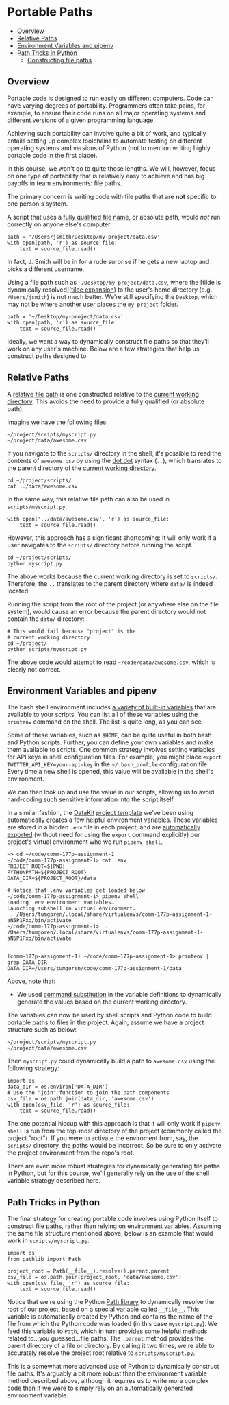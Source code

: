 
# Portable Paths

- [Overview](#overview)
- [Relative Paths](#relative-paths)
- [Environment Variables and pipenv](#environment-variables-and-pipenv)
- [Path Tricks in Python](#path-tricks-in-python)
  - [Constructing file paths](#constructing-file-paths)
  
## Overview

Portable code is designed to run easily on different computers. Code can have varying degrees of portability. Programmers often take pains, for example, to ensure their code runs on all major operating systems and different versions of a given programming language.

Achieving such portability can involve quite a bit of work, and typically entails setting up complex toolchains to automate testing on different operating systems and versions of Python (not to mention writing highly portable code in the first place). 

In this course, we won't go to quite those lengths. We will, however, focus on one type of portability that is relatively easy to achieve and has big payoffs in team environments: file paths. 

The primary concern is writing code with file paths that are **not** specific to one person's system.

A script that uses a [fully qualified file name](https://en.wikipedia.org/wiki/Fully_qualified_name#Filenames_and_paths), or absolute path, would *not* run correctly on anyone else's computer:

```
path = '/Users/jsmith/Desktop/my-project/data.csv'
with open(path, 'r') as source_file:
	text = source_file.read()
```

In fact, J. Smith will be in for a rude surprise if he gets a new laptop and picks a different username.

Using a file path such as `~/Desktop/my-project/data.csv`, where the [tilde is dynamically resolved]([tilde expansion](http://www.gnu.org/software/bash/manual/html_node/Tilde-Expansion.html)) to the user's home directory (e.g. `/Users/jsmith`) is not much better. We're still specifying  the `Desktop`, which may not be where another user places the `my-project` folder.

```
path = '~/Desktop/my-project/data.csv'
with open(path, 'r') as source_file:
	text = source_file.read()
```

Ideally, we want a way to dynamically construct file paths so that they'll work on any user's machine. Below are a few strategies that help us construct paths designed to 

## Relative Paths

A [relative file path](https://en.wikipedia.org/wiki/Path_%28computing%29#Absolute_and_relative_paths) is one constructed relative to the [current working directory][]. This avoids the need to provide a fully qualified (or absolute path).

[current working directory]: http://www.linfo.org/current_directory.html

Imagine we have the following files:

```
~/project/scripts/myscript.py
~/project/data/awesome.csv
```

If you navigate to the `scripts/` directory in the shell, it's possible to read the contents of `awesome.csv` by using the [dot dot](http://www.linfo.org/dot.html) syntax (`..`), which translates to the parent directory of the [current working directory](http://www.linfo.org/current_directory.html).

```
cd ~/project/scripts/
cat ../data/awesome.csv
```

In the same way, this relative file path can also be used in `scripts/myscript.py`:

```
with open('../data/awesome.csv', 'r') as source_file:
	text = source_file.read()
```


However, this approach has a significant shortcoming: It will only work if a user navigates to the `scripts/` directory before running the script.

```
cd ~/project/scripts/
python myscript.py
```

The above works because the current working directory is set to `scripts/`. Therefore, the `..` translates to the parent directory where `data/` is indeed located.

Running the script from the root of the project (or anywhere else on the file system), would cause an error because the parent directory would not contain the `data/` directory:

```
# This would fail because "project" is the 
# current working directory
cd ~/project/
python scripts/myscript.py
```

The above code would attempt to read `~/code/data/awesome.csv`, which is clearly not correct.

## Environment Variables and pipenv

The bash shell environment includes [a variety of built-in variables](https://bash.cyberciti.biz/guide/Variables) that are available to your scripts. You can list all of these variables using the `printenv` command on the shell. The list is quite long, as you can see.

Some of these variables, such as `$HOME`, can be quite useful in both bash and Python scripts. Further, you can define your own variables and make them available to scripts. One common strategy involves setting variables for API keys in shell configuration files. For example, you might place `export TWITTER_API_KEY=your-api-key` in the `~/.bash_profile` configuration file. Every time a new shell is opened, this value will be available in the shell's environment.

We can then look up and use the value in our scripts, allowing us to avoid hard-coding such sensitive information into the script itself.

In a similar fashion, the [DataKit](../datakit.md) [project template](https://github.com/stanfordjournalism/cookiecutter-stanford-progj) we've been using automatically creates a few helpful environment variables. These variables are stored in a hidden `.env` file in each project, and are [automatically exported](https://pipenv.readthedocs.io/en/latest/advanced/#automatic-loading-of-env) (without need for using the `export` command explicitly) our project's virtual environment whe we run `pipenv shell`.

```
~> cd ~/code/comm-177p-assignment-1
~/code/comm-177p-assignment-1> cat .env
PROJECT_ROOT=${PWD}
PYTHONPATH=${PROJECT_ROOT}
DATA_DIR=${PROJECT_ROOT}/data

# Notice that .env variables get loaded below
~/code/comm-177p-assignment-1> pipenv shell
Loading .env environment variables…
Launching subshell in virtual environment…
 . /Users/tumgoren/.local/share/virtualenvs/comm-177p-assignment-1-aN5P1Pxo/bin/activate
~/code/comm-177p-assignment-1>  . /Users/tumgoren/.local/share/virtualenvs/comm-177p-assignment-1-aN5P1Pxo/bin/activate


(comm-177p-assignment-1) ~/code/comm-177p-assignment-1> printenv | grep DATA_DIR
DATA_DIR=/Users/tumgoren/code/comm-177p-assignment-1/data
```

 Above, note that:
 
 * We used [command substitution](https://www.gnu.org/software/bash/manual/html_node/Command-Substitution.html) in the variable definitions to dynamically generate the values based on the current working directory.
 
 The variables can now be used by shell scripts and Python code to build portable paths to files in the project. Again, assume we have a project structure such as below:
 
 ```
 ~/project/scripts/myscript.py
~/project/data/awesome.csv
 ```
 
Then `myscript.py` could dynamically build a path to `awesome.csv` using the following strategy:

```
import os
data_dir = os.environ['DATA_DIR']
# Use the "join" function to join the path components
csv_file = os.path.join(data_dir, 'awesome.csv')
with open(csv_file, 'r') as source_file:
	text = source_file.read()

```

The one potential hiccup with this approach is that it will only work if `pipenv shell` is run from the top-most directory of the project (commonly called the project "root"). If you were to activate the enviroment from, say, the `scripts/` directory, the paths would be incorrect. So be sure to only activate the project environment from the repo's root.

There are even more robust strategies for dynamically generating file paths in Python, but for this course, we'll generally rely on the use of the shell variable strategy described here.

## Path Tricks in Python

The final strategy for creating portable code involves using Python itself to construct file paths, rather than relying on environment variables. Assuming the same file structure mentioned above, below is an example that would work in `scripts/myscript.py`:

```
import os
from pathlib import Path

project_root = Path(__file__).resolve().parent.parent
csv_file = os.path.join(project_root, 'data/awesome.csv')
with open(csv_file, 'r') as source_file:
	text = source_file.read()
```

Notice that we're using the Python [Path library](https://docs.python.org/3/library/pathlib.html) to dynamically resolve the root of our project, based on a special variable called `__file__`. This variable is automatically created by Python and contains the name of the file from which the Python code was loaded (in this case `myscript.py`). We feed this variable to `Path`, which in turn provides some helpful methods related to...you guessed...file paths. The  `.parent` method provides the parent directory of a file or directory. By calling it two times, we're able to accurately resolve the project root relative to `scripts/myscript.py`.

This is a somewhat more advanced use of Python to dynamically construct file paths. It's arguably a bit more robust than the environment variable method described above, although it requires us to write more complex code than if we were to simply rely on an automatically generated environment variable.